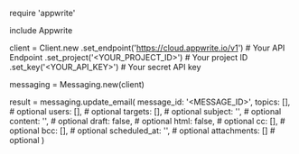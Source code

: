 require 'appwrite'

include Appwrite

client = Client.new
    .set_endpoint('https://cloud.appwrite.io/v1') # Your API Endpoint
    .set_project('<YOUR_PROJECT_ID>') # Your project ID
    .set_key('<YOUR_API_KEY>') # Your secret API key

messaging = Messaging.new(client)

result = messaging.update_email(
    message_id: '<MESSAGE_ID>',
    topics: [], # optional
    users: [], # optional
    targets: [], # optional
    subject: '<SUBJECT>', # optional
    content: '<CONTENT>', # optional
    draft: false, # optional
    html: false, # optional
    cc: [], # optional
    bcc: [], # optional
    scheduled_at: '', # optional
    attachments: [] # optional
)
